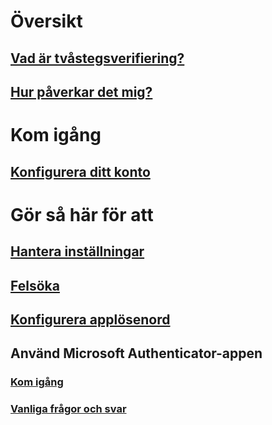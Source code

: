# Översikt
## [Vad är tvåstegsverifiering?](multi-factor-authentication-end-user.md)
## [Hur påverkar det mig?](../multi-factor-authentication-end-user-signin.md?toc=%2fazure&2fmulti-factor-authentication%2fend-user%2ftoc.json)

# Kom igång
## [Konfigurera ditt konto](../multi-factor-authentication-end-user-first-time.md?toc=%2fazure&2fmulti-factor-authentication%2fend-user%2ftoc.json)

# Gör så här för att
## [Hantera inställningar](../multi-factor-authentication-end-user-manage-settings.md?toc=%2fazure&2fmulti-factor-authentication%2fend-user%2ftoc.json)
## [Felsöka](../multi-factor-authentication-end-user-troubleshoot.md?toc=%2fazure&2fmulti-factor-authentication%2fend-user%2ftoc.json)
## [Konfigurera applösenord](../multi-factor-authentication-end-user-app-passwords.md?toc=%2fazure&2fmulti-factor-authentication%2fend-user%2ftoc.json)
## Använd Microsoft Authenticator-appen
### [Kom igång](../multi-factor-authentication-microsoft-authenticator.md?toc=%2fazure&2fmulti-factor-authentication%2fend-user%2ftoc.json)
### [Vanliga frågor och svar](../multi-factor-authentication-app-faq.md?toc=%2fazure&2fmulti-factor-authentication%2fend-user%2ftoc.json)


<!--HONumber=Nov16_HO4-->


